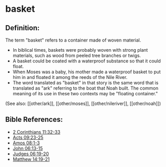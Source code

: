 # basket #

## Definition: ##

The term  "basket" refers to a container made of woven material.

* In biblical times, baskets were probably woven with strong plant materials, such as wood from peeled tree branches or twigs.
* A basket could be coated with a waterproof substance so that it could float.
* When Moses was a baby, his mother made a waterproof basket to put him in and floated it among the reeds of the Nile River.
* The word translated as "basket" in that story is the same word that is translated as "ark" referring to the boat that Noah built. The common meaning of its use in these two contexts may be "floating container."

(See also: [[other/ark]], [[other/moses]], [[other/nileriver]], [[other/noah]])

## Bible References: ##

* [2 Corinthians 11:32-33](en/tn/2co/help/11/32)
* [Acts 09:23-25](en/tn/act/help/09/23)
* [Amos 08:1-3](en/tn/amo/help/08/01)
* [John 06:13-15](en/tn/jhn/help/06/13)
* [Judges 06:19-20](en/tn/jdg/help/06/19)
* [Matthew 14:19-21](en/tn/mat/help/14/19)
